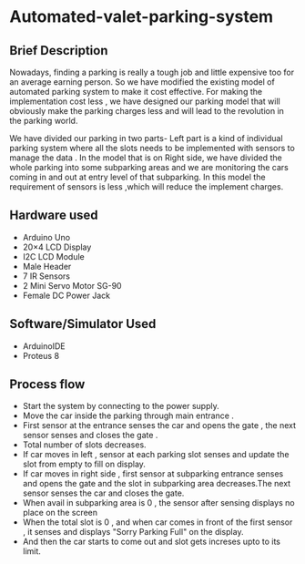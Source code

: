 # Automated-valet-parking-system

## Brief Description
 Nowadays, finding a parking is really a tough job and little expensive too for an average earning person. So we have modified the existing model of automated parking system to make it cost effective.  For making the implementation cost less , we have designed our parking model that will obviously make the parking charges less and will lead to the revolution in the parking world.

We have divided our parking in two parts- Left part is a kind of individual parking system where all the slots needs to be implemented with sensors to manage the data . In the model that is on Right side, we have divided the whole parking into some subparking  areas and  we are monitoring the cars coming in and out at entry level of that subparking. In this model the  requirement of sensors is less ,which will reduce the implement charges.
 
 

## Hardware used
* Arduino Uno 
* 20×4 LCD Display 
* I2C LCD Module 
* Male Header  
* 7 IR Sensors 
* 2 Mini Servo Motor SG-90 
* Female DC Power Jack  

## Software/Simulator Used
* ArduinoIDE  
* Proteus 8 

## Process flow
* Start the system by connecting to the power supply. 
* Move the car inside the parking through main entrance .
* First sensor at the entrance senses the car and opens the gate , the next sensor senses and closes the gate .
 * Total number of slots decreases.
* If car moves in left , sensor at each parking slot senses and update the slot from empty to fill on display. 
* If car moves in right side , first sensor at subparking entrance senses and opens the gate and the slot in subparking area decreases.The next sensor senses the car     and closes the gate.
* When avail in subparking area is 0 , the sensor after sensing displays no place on the screen 
* When the total slot is 0 , and when car comes in front of the first sensor , it senses and displays "Sorry Parking Full" on the display. 
* And then the car starts to come out and slot gets increses upto to its limit.
